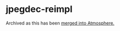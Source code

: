# jpegdec-reimpl

Archived as this has been [merged into Atmosphere.](https://github.com/Atmosphere-NX/Atmosphere/commit/90d754f920e099d581d250145eeb00e83303dac0)
